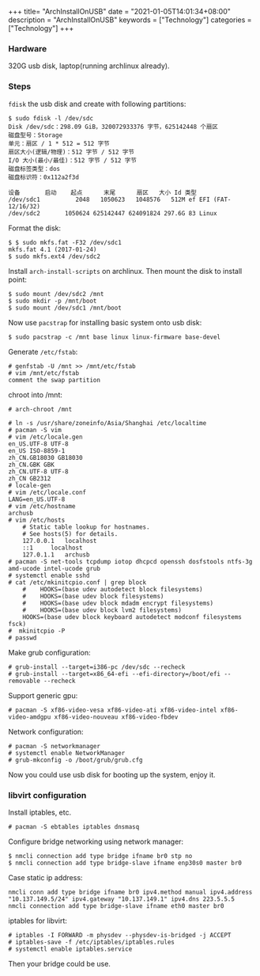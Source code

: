 +++
title= "ArchInstallOnUSB"
date = "2021-01-05T14:01:34+08:00"
description = "ArchInstallOnUSB"
keywords = ["Technology"]
categories = ["Technology"]
+++
### Hardware
320G usb disk, laptop(running archlinux already).   
### Steps
`fdisk` the usb disk and create with following partitions:    

```
$ sudo fdisk -l /dev/sdc
Disk /dev/sdc：298.09 GiB，320072933376 字节，625142448 个扇区
磁盘型号：Storage         
单元：扇区 / 1 * 512 = 512 字节
扇区大小(逻辑/物理)：512 字节 / 512 字节
I/O 大小(最小/最佳)：512 字节 / 512 字节
磁盘标签类型：dos
磁盘标识符：0x112a2f3d

设备       启动    起点      末尾      扇区   大小 Id 类型
/dev/sdc1          2048   1050623   1048576   512M ef EFI (FAT-12/16/32)
/dev/sdc2       1050624 625142447 624091824 297.6G 83 Linux

```
Format the disk:    

```
$ $ sudo mkfs.fat -F32 /dev/sdc1
mkfs.fat 4.1 (2017-01-24)
$ sudo mkfs.ext4 /dev/sdc2
```
Install `arch-install-scripts` on archlinux. Then mount the disk to install point:   

```
$ sudo mount /dev/sdc2 /mnt
$ sudo mkdir -p /mnt/boot
$ sudo mount /dev/sdc1 /mnt/boot
```
Now use `pacstrap` for installing basic system onto usb disk:   

```
$ sudo pacstrap -c /mnt base linux linux-firmware base-devel
```
Generate `/etc/fstab`:    

```
# genfstab -U /mnt >> /mnt/etc/fstab
# vim /mnt/etc/fstab
comment the swap partition
```
chroot into /mnt:    

```
# arch-chroot /mnt
``` 

```
# ln -s /usr/share/zoneinfo/Asia/Shanghai /etc/localtime
# pacman -S vim
# vim /etc/locale.gen
en_US.UTF-8 UTF-8  
en_US ISO-8859-1  
zh_CN.GB18030 GB18030  
zh_CN.GBK GBK  
zh_CN.UTF-8 UTF-8  
zh_CN GB2312 
# locale-gen
# vim /etc/locale.conf
LANG=en_US.UTF-8
# vim /etc/hostname
archusb
# vim /etc/hosts 
    # Static table lookup for hostnames.
    # See hosts(5) for details.
    127.0.0.1	localhost
    ::1		localhost
    127.0.1.1	archusb
# pacman -S net-tools tcpdump iotop dhcpcd openssh dosfstools ntfs-3g amd-ucode intel-ucode grub
# systemctl enable sshd
# cat /etc/mkinitcpio.conf | grep block
    #    HOOKS=(base udev autodetect block filesystems)
    #    HOOKS=(base udev block filesystems)
    #    HOOKS=(base udev block mdadm encrypt filesystems)
    #    HOOKS=(base udev block lvm2 filesystems)
    HOOKS=(base udev block keyboard autodetect modconf filesystems fsck)
#  mkinitcpio -P
# passwd
```
Make grub configuration:    

```
# grub-install --target=i386-pc /dev/sdc --recheck
# grub-install --target=x86_64-efi --efi-directory=/boot/efi --removable --recheck
```
Support generic gpu:    

```
# pacman -S xf86-video-vesa xf86-video-ati xf86-video-intel xf86-video-amdgpu xf86-video-nouveau xf86-video-fbdev
```
Network configuration:    

```
# pacman -S networkmanager
# systemctl enable NetworkManager
# grub-mkconfig -o /boot/grub/grub.cfg

```
Now you could use usb disk for booting up the system, enjoy it.  

### libvirt configuration
Install iptables, etc.    

```
# pacman -S ebtables iptables dnsmasq
```
Configure bridge networking using network manager:     

```
$ nmcli connection add type bridge ifname br0 stp no
$ nmcli connection add type bridge-slave ifname enp30s0 master br0
```
Case static ip address:    

```
nmcli conn add type bridge ifname br0 ipv4.method manual ipv4.address "10.137.149.5/24" ipv4.gateway "10.137.149.1" ipv4.dns 223.5.5.5 
nmcli connection add type bridge-slave ifname eth0 master br0
```


iptables for libvirt:    

```
# iptables -I FORWARD -m physdev --physdev-is-bridged -j ACCEPT
# iptables-save -f /etc/iptables/iptables.rules
# systemctl enable iptables.service
```
Then your bridge could be use. 
